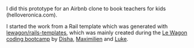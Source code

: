 I did this prototype for an Airbnb clone to book teachers for kids (helloveronica.com). 

I started the work from a Rail template which was generated with [lewagon/rails-templates](https://github.com/lewagon/rails-templates), which was mainly created during the [Le Wagon coding bootcamp](https://www.lewagon.com) by [Disha](https://github.com/disha-p), [Maximilien](https://github.com/MaxPhilipss) and [Luke](https://github.com/lbreen).
